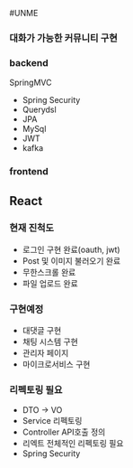 #UNME
### 대화가 가능한 커뮤니티 구현


### backend
SpringMVC
- Spring Security
- Querydsl
- JPA
- MySql
- JWT
- kafka

### frontend
React
- 


### 현재 진척도
- 로그인 구현 완료(oauth, jwt)
- Post 및 이미지 불러오기 완료
- 무한스크롤 완료
- 파일 업로드 완료

### 구현예정
- 대댓글 구현
- 채팅 시스템 구현
- 관리자 페이지
- 마이크로서비스 구현

### 리펙토링 필요
- DTO -> VO
- Service 리펙토링
- Controller API호출 정의
- 리엑트 전체적인 리펙토링 필요
- Spring Security 
